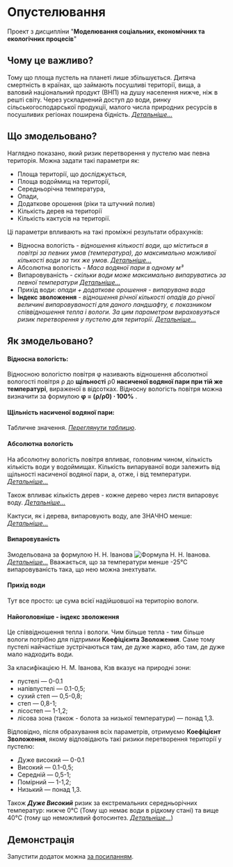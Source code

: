 # Опустелювання
Проект з дисципліни "**Моделювання соціальних, економічних та екологічних процесів**"

## Чому це важливо?
Тому що площа пустель на планеті лише збільшується. Дитяча смертність в країнах, що займають посушливі території, вища, а валовий національний продукт (ВНП) на душу населення нижче, ніж в решті світу. Через ускладнений доступ до води, ринку сільськогосподарської продукції, малого числа природних ресурсів в посушливих регіонах поширена бідність.
[*Детальніше...*](https://ru.wikipedia.org/wiki/%D0%9E%D0%BF%D1%83%D1%81%D1%82%D1%8B%D0%BD%D0%B8%D0%B2%D0%B0%D0%BD%D0%B8%D0%B5 "Посилання на Вікіпедію")

## Що змодельовано?
Наглядно показано, який ризик перетворення у пустелю має певна територія. Можна задати такі параметри як:
- Площа території, що досліджується,
- Площа водоймищ на території,
- Середньорічна температура,
- Опади,
- Додаткове орошення (ріки та штучний полив)
- Кількість дерев на території
- Кількість кактусів на території.

Ці параметри впливають на такі проміжні результати обрахунків:
- Відносна вологість - *відношення кількості води, що міститься в повітрі за певних умов (температура), до максимально можливої кількості води за тих же умов*. [*Детальніше...*](https://uk.wikipedia.org/wiki/%D0%92%D1%96%D0%B4%D0%BD%D0%BE%D1%81%D0%BD%D0%B0_%D0%B2%D0%BE%D0%BB%D0%BE%D0%B3%D1%96%D1%81%D1%82%D1%8C "Посилання на Вікіпедію")
- Абсолютна вологість - *Маса водяної пари в одному м³*
- Випаровуваність - *скільки води може максимально випаруватись  за певної температури* [*Детальніше...*](https://studfile.net/preview/5707905/page:3/ "Про випаровуваність")
- Прихід води: *опади + додаткове орошення - випарувана вода*
- **Індекс зволоження** - *відношення річної кількості опадів до річної величині випаровуваності для даного ландшафту, є показником співвідношення тепла і вологи. За цим параметром вираховуэться ризик перетворення у пустелю для території*. [*Детальніше...*](https://uk.wikipedia.org/wiki/%D0%9A%D0%BE%D0%B5%D1%84%D1%96%D1%86%D1%96%D1%94%D0%BD%D1%82_%D0%B7%D0%B2%D0%BE%D0%BB%D0%BE%D0%B6%D0%B5%D0%BD%D0%BD%D1%8F "Посилання на вікіпедію")


## Як змодельовано?
#### Відносна вологість:
Відносною вологістю повітря  φ  називають відношення абсолютної вологості повітря  ρ  до **щільності**  ρ0  **насиченої водяної пари при тій же температурі**, вираженої в відсотках.
Відносну вологість повітря можна визначити за формулою
**φ = (ρ/ρ0) ⋅ 100%** .
#### Щільність насиченої водяної пари:
Табличне значення. [*Переглянути таблицю*](https://studfile.net/preview/3246234/).

#### Абсолютна вологість

На абсолютну вологість повітря впливає, головним чином, кількість кількість води у водоймищах. Кількість випаруваної води залежить від щільності насиченої водяної пари, а, отже, і від температури. [*Детальніше...*](http://sun.tsu.ru/mminfo/000063105/274/image/274-136.pdf)
 
Також впливає кількість дерев - кожне дерево через листя випаровує воду.  [*Детальніше...*](https://cyberleninka.ru/article/n/dnevnoy-rashod-vody-na-transpiratsiyu-tselym-drevesnym-rasteniem)

Кактуси, як і дерева, випаровують воду, але ЗНАЧНО менше: [*Детальніше...*](https://books.google.com.ua/books?id=cgo0ukOa_gIC&pg=PA9&lpg=PA9&dq=%D1%81%D0%BA%D0%BE%D0%BB%D1%8C%D0%BA%D0%BE+%D0%BA%D0%B0%D0%BA%D1%82%D1%83%D1%81%D0%BE%D0%B2+%D0%B2+%D0%BE%D0%B4%D0%BD%D0%BE%D0%B9+%D0%BF%D1%83%D1%81%D1%82%D1%8B%D0%BD%D0%B5&source=bl&ots=6FQXLOTKi6&sig=ACfU3U3f1b84bYd4NhgYaQFfiwywuMDKxQ&hl=ru&sa=X&ved=2ahUKEwid-7aZ2O3pAhWnk4sKHcG3BW8Q6AEwBXoECAkQAQ#v=onepage&q=%D0%B8%D1%81%D0%BF%D0%B0%D1%80%D1%8F%D0%B5%D1%82%20%D0%BA%D0%B0%D0%BA%D1%82%D1%83%D1%81&f=false)


#### Випаровуваність

Змодельована за формулою Н. Н. Іванова
![Формула Н. Н. Іванова](http://meteorologist.ru/illustr/meteorolog-633.jpg). [*Детальніше...*](http://meteorologist.ru/formula-isparyaemosti-ivanova.html)
Вважається, що за температури менше -25°C випаровуваність така, що нею можна знехтувати.

#### Прихід води
Тут все просто: це сума всієї надійшовшої на територію вологи.

#### Найоголовніше - індекс зволоження

Це співвідношення тепла і вологи. Чим більше тепла - тим більше вологи потрібно для підтримки **Коефіцієнта Зволоження**.
Саме тому пустелі найчастіше зустрічаються там, де дуже жарко, або там, де дуже мало надходить води. 

За класифікацією Н. М. Іванова, Кзв вказує на природні зони: 
- пустелі — 0-0.1 
- напівпустелі — 0.1-0,5; 
- сухий степ — 0,5-0,8; 
- степ — 0,8-1; 
- лісостеп — 1-1,2; 
- лісова зона (також - болота за низької температури) — понад 1,3.

Відповідно, після обрахування всіх параметрів, отримуємо **Коефіцієнт Зволоження**, якому відповідають такі ризики перетворення території у пустелю:
- Дуже високий — 0-0.1 
- Високий — 0.1-0,5; 
- Середній — 0,5-1;
- Помірний — 1-1,2; 
- Низький — понад 1,3.

Також ***Дуже Високий*** ризик за екстремальних середньорічних температур: нижче 0°C (Тому що немає води в рідкому стані) та вище 40°C (тому що неможливий фотосинтез. [*Детальніше...*](https://iplants.ru/temprezim.htm#:~:text=%D0%A3%20%D0%B1%D0%BE%D0%BB%D1%8C%D1%88%D0%B8%D0%BD%D1%81%D1%82%D0%B2%D0%B0%20%D0%BA%D0%BE%D0%BC%D0%BD%D0%B0%D1%82%D0%BD%D1%8B%D1%85%20%D1%80%D0%B0%D1%81%D1%82%D0%B5%D0%BD%D0%B8%D0%B9%20%D0%B8%D0%BD%D1%82%D0%B5%D0%BD%D1%81%D0%B8%D0%B2%D0%BD%D0%BE%D1%81%D1%82%D1%8C,%D0%A1%20%D1%84%D0%BE%D1%82%D0%BE%D1%81%D0%B8%D0%BD%D1%82%D0%B5%D0%B7%20%D0%BF%D1%80%D0%B0%D0%BA%D1%82%D0%B8%D1%87%D0%B5%D1%81%D0%BA%D0%B8%20%D0%BF%D0%BE%D0%BB%D0%BD%D0%BE%D1%81%D1%82%D1%8C%D1%8E%20%D0%BF%D1%80%D0%B5%D0%BA%D1%80%D0%B0%D1%89%D0%B0%D0%B5%D1%82%D1%81%D1%8F))
## Демонстрація

Запустити додаток можна [за посиланням](https://unerty.github.io/desertification/ "Count your desert").
